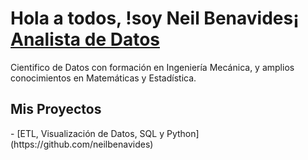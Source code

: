 <h1>Hola a todos, !soy Neil Benavides¡<br/><a href="https://github.com/neilbenavides"> Analista de Datos </a> <a href=https://www.linkedin.com/in/neilbenavidesromero/ ></a></h1>

Cientifico de Datos con formación en Ingeniería Mecánica, y amplios conocimientos en Matemáticas y Estadística.

<h2>Mis Proyectos</h2>
- [ETL, Visualización de Datos, SQL y Python](https://github.com/neilbenavides)
